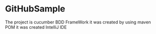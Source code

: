 # GitHubSample
The project is cucumber BDD FrameWork 
it was created by using maven POM
it was created IntelliJ IDE
